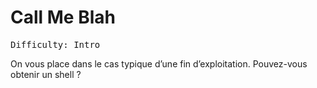 # Call Me Blah

<pre>
Difficulty: Intro
</pre>

On vous place dans le cas typique d’une fin d’exploitation. Pouvez-vous obtenir un shell ?

